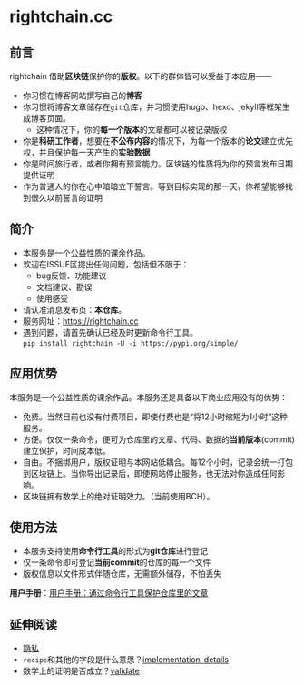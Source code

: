 # rightchain.cc

## 前言

rightchain 借助**区块链**保护你的**版权**。以下的群体皆可以受益于本应用——

- 你习惯在博客网站撰写自己的**博客**
- 你习惯将博客文章储存在`git`仓库，并习惯使用hugo、hexo、jekyll等框架生成博客页面。
    - 这种情况下，你的**每一个版本**的文章都可以被记录版权
- 你是**科研工作者**，想要在**不公布内容**的情况下，为每一个版本的**论文**建立优先权，并且保护每一天产生的**实验数据**
- 你是时间旅行者，或者你拥有预言能力。区块链的性质将为你的预言发布日期提供证明
- 作为普通人的你在心中暗暗立下誓言。等到目标实现的那一天，你希望能够找到很久以前誓言的证明

## 简介

- 本服务是一个公益性质的课余作品。
- 欢迎在ISSUE区提出任何问题，包括但不限于：
    - bug反馈、功能建议
    - 文档建议、勘误
    - 使用感受
- 请认准消息发布页：**本仓库**。  
- 服务网址：https://rightchain.cc
- 遇到问题，请首先确认已经及时更新命令行工具。  
`pip install rightchain -U -i https://pypi.org/simple/`




## 应用优势

本服务是一个公益性质的课余作品。本服务还是具备以下商业应用没有的优势：

- 免费。当然目前也没有付费项目，即使付费也是“将12小时缩短为1小时”这种服务。
- 方便。仅仅一条命令，便可为仓库里的文章、代码、数据的**当前版本**(commit)建立保护，时间成本低。
- 自由。不捆绑用户，版权证明与本网站低耦合。每12个小时，记录会统一打包到区块链上。当你导出记录后，即使网站停止服务，也无法对你造成任何影响。
- 区块链拥有数学上的绝对证明效力。（当前使用BCH）。


## 使用方法

- 本服务支持使用**命令行工具**的形式为**git仓库**进行登记
- 仅一条命令即可登记**当前commit**的仓库的每一个文件
- 版权信息以文件形式伴随仓库，无需额外储存，不怕丢失

**用户手册**：[用户手册：通过命令行工具保护仓库里的文章](./readme-tool.md)


## 延伸阅读

- [隐私](./readme-privacy.md)
- `recipe`和其他的字段是什么意思？[implementation-details](implementation-details.md)
- 数学上的证明是否成立？[validate](./validate.md)

